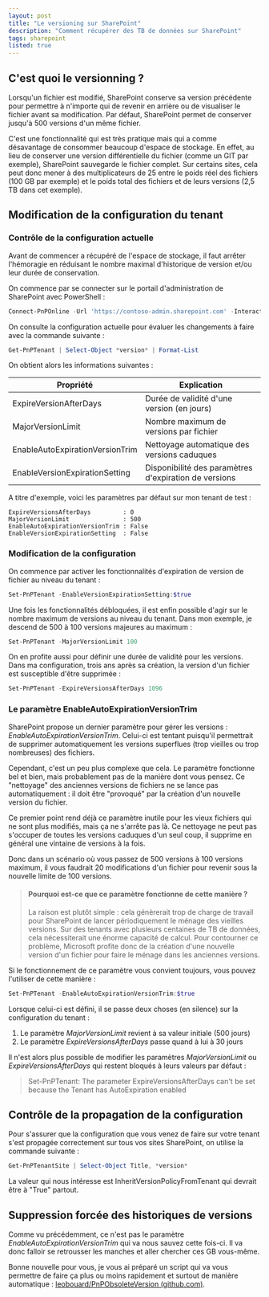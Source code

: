 ```yaml
---
layout: post
title: "Le versioning sur SharePoint"
description: "Comment récupérer des TB de données sur SharePoint"
tags: sharepoint
listed: true
---
```


## C'est quoi le versionning ?

Lorsqu'un fichier est modifié, SharePoint conserve sa version précédente pour permettre à n'importe qui de revenir en arrière ou de visualiser le fichier avant sa modification. Par défaut, SharePoint permet de conserver jusqu'à 500 versions d'un même fichier.

C'est une fonctionnalité qui est très pratique mais qui a comme désavantage de consommer beaucoup d'espace de stockage. En effet, au lieu de conserver une version différentielle du fichier (comme un GIT par exemple), SharePoint sauvegarde le fichier complet. Sur certains sites, cela peut donc mener à des multiplicateurs de 25 entre le poids réel des fichiers (100 GB par exemple) et le poids total des fichiers et de leurs versions (2,5 TB dans cet exemple).

## Modification de la configuration du tenant

### Contrôle de la configuration actuelle

Avant de commencer a récupéré de l'espace de stockage, il faut arrêter l'hémoragie en réduisant le nombre maximal d'historique de version et/ou leur durée de conservation.

On commence par se connecter sur le portail d'administration de SharePoint avec PowerShell :

```powershell
Connect-PnPOnline -Url 'https://contoso-admin.sharepoint.com' -Interactive
```

On consulte la configuration actuelle pour évaluer les changements à faire avec la commande suivante :

```powershell
Get-PnPTenant | Select-Object *version* | Format-List
```

On obtient alors les informations suivantes :

Propriété | Explication
--------- | -----------
ExpireVersionAfterDays | Durée de validité d'une version (en jours)
MajorVersionLimit | Nombre maximum de versions par fichier
EnableAutoExpirationVersionTrim | Nettoyage automatique des versions caduques
EnableVersionExpirationSetting | Disponibilité des paramètres d'expiration de versions

A titre d'exemple, voici les paramètres par défaut sur mon tenant de test :

```plaintext
ExpireVersionsAfterDays         : 0
MajorVersionLimit               : 500
EnableAutoExpirationVersionTrim : False
EnableVersionExpirationSetting  : False
```

### Modification de la configuration

On commence par activer les fonctionnalités d'expiration de version de fichier au niveau du tenant :

```powershell
Set-PnPTenant -EnableVersionExpirationSetting:$true
```

Une fois les fonctionnalités débloquées, il est enfin possible d'agir sur le nombre maximum de versions au niveau du tenant. Dans mon exemple, je descend de 500 à 100 versions majeures au maximum :

```powershell
Set-PnPTenant -MajorVersionLimit 100
```

On en profite aussi pour définir une durée de validité pour les versions. Dans ma configuration, trois ans après sa création, la version d'un fichier est susceptible d'être supprimée :

```powershell
Set-PnPTenant -ExpireVersionsAfterDays 1096
```

### Le paramètre EnableAutoExpirationVersionTrim

SharePoint propose un dernier paramètre pour gérer les versions : *EnableAutoExpirationVersionTrim*. Celui-ci est tentant puisqu'il permettrait de supprimer automatiquement les versions superflues (trop vieilles ou trop nombreuses) des fichiers.

Cependant, c'est un peu plus complexe que cela. Le paramètre fonctionne bel et bien, mais probablement pas de la manière dont vous pensez. Ce "nettoyage" des anciennes versions de fichiers ne se lance pas automatiquement : il doit être "provoqué" par la création d'un nouvelle version du fichier.

Ce premier point rend déjà ce paramètre inutile pour les vieux fichiers qui ne sont plus modifiés, mais ça ne s'arrête pas là. Ce nettoyage ne peut pas s'occuper de toutes les versions caduques d'un seul coup, il supprime en général une vintaine de versions à la fois.

Donc dans un scénario où vous passez de 500 versions à 100 versions maximum, il vous faudrait 20 modifications d'un fichier pour revenir sous la nouvelle limite de 100 versions.

> #### Pourquoi est-ce que ce paramètre fonctionne de cette manière ?
>
> La raison est plutôt simple : cela génèrerait trop de charge de travail pour SharePoint de lancer périodiquement le ménage des vieilles versions. Sur des tenants avec plusieurs centaines de TB de données, cela nécessiterait une énorme capacité de calcul. Pour contourner ce problème, Microsoft profite donc de la création d'une nouvelle version d'un fichier pour faire le ménage dans les anciennes versions.

Si le fonctionnement de ce paramètre vous convient toujours, vous pouvez l'utiliser de cette manière :

```powershell
Set-PnPTenant -EnableAutoExpirationVersionTrim:$true
```

Lorsque celui-ci est défini, il se passe deux choses (en silence) sur la configuration du tenant :

1. Le paramètre *MajorVersionLimit* revient à sa valeur initiale (500 jours)
2. Le paramètre *ExpireVersionsAfterDays* passe quand à lui à 30 jours

Il n'est alors plus possible de modifier les paramètres *MajorVersionLimit* ou *ExpireVersionsAfterDays* qui restent bloqués à leurs valeurs par défaut :

> Set-PnPTenant: The parameter ExpireVersionsAfterDays can't be set because the Tenant has AutoExpiration enabled

## Contrôle de la propagation de la configuration

Pour s'assurer que la configuration que vous venez de faire sur votre tenant s'est propagée correctement sur tous vos sites SharePoint, on utilise la commande suivante :

```powershell
Get-PnPTenantSite | Select-Object Title, *version*
```

La valeur qui nous intéresse est InheritVersionPolicyFromTenant qui devrait être à "True" partout.

## Suppression forcée des historiques de versions

Comme vu précédemment, ce n'est pas le paramètre *EnableAutoExpirationVersionTrim* qui va nous sauvez cette fois-ci. Il va donc falloir se retrousser les manches et aller chercher ces GB vous-même.

Bonne nouvelle pour vous, je vous ai préparé un script qui va vous permettre de faire ça plus ou moins rapidement et surtout de manière automatique : [leobouard/PnPObsoleteVersion (github.com)](https://github.com/leobouard/PnPObsoleteVersion).
